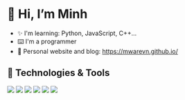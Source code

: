 # 👋 Hi, I’m Minh

-  ✨ I'm learning: Python, JavaScript, C++...
-  ⌨️ I'm a programmer 
-  📑 Personal website and blog: https://mwarevn.github.io/

## 🔧 Technologies & Tools

![](https://img.shields.io/badge/OS-Linux-informational?style=flat&logo=linux&logoColor=white&color=826af8)
![](https://img.shields.io/badge/Editor-VS_Code-informational?style=flat&logo=visual-studio-code&logoColor=white&color=826af8)
![](https://img.shields.io/badge/Code-Python-informational?style=flat&logo=python&logoColor=white&color=826af8)
![](https://img.shields.io/badge/Code-JavaScript-informational?style=flat&logo=javascript&logoColor=white&color=826af8)
![](https://img.shields.io/badge/Code-React-informational?style=flat&logo=react&logoColor=white&color=826af8)
![](https://img.shields.io/badge/Shell-Bash-informational?style=flat&logo=gnu-bash&logoColor=white&color=826af8)

